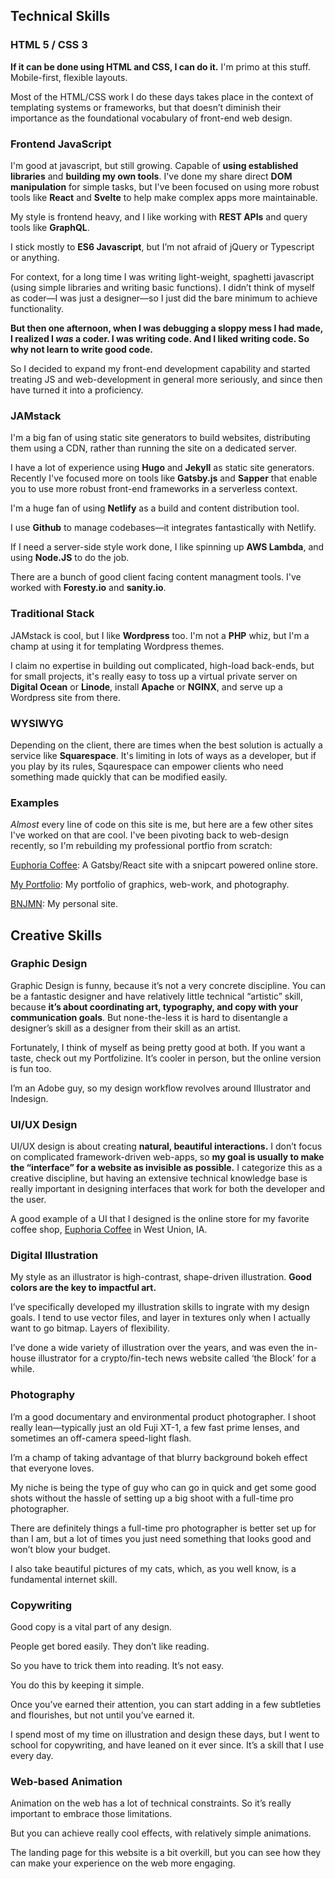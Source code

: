 ## Technical Skills

### HTML 5 / CSS 3

**If it can be done using HTML and CSS, I can do it.** I'm primo at this stuff. Mobile-first, flexible layouts.

Most of the HTML/CSS work I do these days takes place in the context of templating systems or frameworks, but that doesn’t diminish their importance as the foundational vocabulary of front-end web design. 

### Frontend JavaScript

I'm good at javascript, but still growing. Capable of **using established libraries** and **building my own tools**. I've done my share direct **DOM manipulation** for simple tasks, but I've been focused on using more robust tools like **React** and **Svelte** to help make complex apps more maintainable.

My style is frontend heavy, and I like working with **REST APIs** and query tools like **GraphQL**.

I stick mostly to **ES6 Javascript**, but I’m not afraid of jQuery or Typescript or anything.

For context, for a long time I was writing light-weight, spaghetti javascript (using simple libraries and writing basic functions). I didn’t think of myself as coder—I was just a designer—so I just did the bare minimum to achieve functionality.  

**But then one afternoon, when I was debugging a sloppy mess I had made, I realized I *was* a coder. I was writing code. And I liked writing code. So why not learn to write good code.**

 So I decided to expand my front-end development capability and started treating JS and web-development in general more seriously, and since then have turned it into a proficiency.


### JAMstack

I'm a big fan of using static site generators to build websites, distributing them using a CDN, rather than running the site on a dedicated server.

I have a lot of experience using **Hugo** and **Jekyll** as static site generators. Recently I've focused more on tools like **Gatsby.js** and **Sapper** that enable you to use more robust front-end frameworks in a serverless context.

I'm a huge fan of using **Netlify** as a build and content distribution tool.

I use **Github** to manage codebases—it integrates fantastically with Netlify.

If I need a server-side style work done, I like spinning up **AWS Lambda**, and using **Node.JS** to do the job.
 
There are a bunch of good client facing content managment tools. I've worked with **Foresty.io** and **sanity.io**. 


### Traditional Stack

JAMstack is cool, but I like **Wordpress** too. I'm not a **PHP** whiz, but I'm a champ at using it for templating Wordpress themes.

I claim no expertise in building out complicated, high-load back-ends, but for small projects, it's really easy to toss up a virtual private server on **Digital Ocean** or **Linode**, install **Apache** or **NGINX**, and serve up a Wordpress site from there.


### WYSIWYG

Depending on the client, there are times when the best solution is actually a service like **Squarespace**. It's limiting in lots of ways as a developer, but if you play by its rules, Sqaurespace can empower clients who need something made quickly that can be modified easily.


### Examples

*Almost* every line of code on this site is me, but here are a few other sites I've worked on that are cool. I've been pivoting back to web-design recently, so I'm rebuilding my professional portfio from scratch:

[Euphoria Coffee](https://drinkeuphoria.coffee): A Gatsby/React site with a snipcart powered online store.

[My Portfolio](https://benjaminfriedrich.com): My portfolio of graphics, web-work, and photography.

[BNJMN](https://BNJMN.US): My personal site.

## Creative Skills

### Graphic Design

Graphic Design is funny, because it’s not a very concrete discipline. You can be a fantastic designer and have relatively little technical “artistic” skill, because **it’s about coordinating art, typography, and copy with your communication goals**. But none-the-less it is hard to disentangle a designer’s skill as a designer from their skill as an artist.

Fortunately, I think of myself as being pretty good at both. If you want a taste, check out my Portfolizine. It’s cooler in person, but the online version is fun too.

I’m an Adobe guy, so my design workflow revolves around Illustrator and Indesign.

### UI/UX Design

UI/UX design is about creating **natural, beautiful interactions.** I don’t focus on complicated framework-driven web-apps, so **my goal is usually to make the “interface” for a website as invisible as possible.** I categorize this as a creative discipline, but having an extensive technical knowledge base is really important in designing interfaces that work for both the developer and the user.

A good example of a UI that I designed is the online store for my favorite coffee shop, [Euphoria Coffee](https://drinkeuphoria.coffee) in West Union, IA. 

### Digital Illustration

My style as an illustrator is high-contrast, shape-driven illustration. **Good colors are the key to impactful art.** 

I’ve specifically developed my illustration skills to ingrate with my design goals. I tend to use vector files, and layer in textures only when I actually want to go bitmap. Layers of flexibility.

I’ve done a wide variety of illustration over the years, and was even the in-house illustrator for a crypto/fin-tech news website called ‘the Block’ for a while.

### Photography

I’m a good documentary and environmental product photographer. I shoot really lean—typically just an old Fuji XT-1, a few fast prime lenses, and sometimes an off-camera speed-light flash. 

I’m a champ of taking advantage of that blurry background bokeh effect that everyone loves.

My niche is being the type of guy who can go in quick and get some good shots without the hassle of setting up a big shoot with a full-time pro photographer. 

There are definitely things a full-time pro photographer is better set up for than I am, but a lot of times you just need something that looks good and won’t blow your budget.

I also take beautiful pictures of my cats, which, as you well know, is a fundamental internet skill.


### Copywriting

Good copy is a vital part of any design.

People get bored easily. They don’t like reading.

So you have to trick them into reading. It’s not easy.

You do this by keeping it simple. 

Once you’ve earned their attention, you can start adding in a few subtleties and flourishes, but not until you’ve earned it.

I spend most of my time on illustration and design these days, but I went to school for copywriting, and have leaned on it ever since. It’s a skill that I use every day.

### Web-based Animation

Animation on the web has a lot of technical constraints. So it’s really important to embrace those limitations. 

But you can achieve really cool effects, with relatively
simple animations. 

The landing page for this website is a bit overkill, but you can see how they can make your experience on the web more engaging.